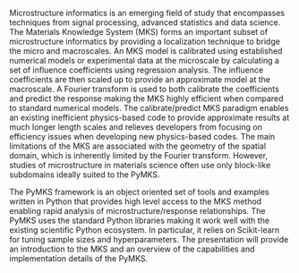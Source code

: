Microstructure informatics is an emerging field of study that
encompasses techniques from signal processing, advanced statistics and
data science. The Materials Knowledge System (MKS) forms an important
subset of microstructure informatics by providing a localization
technique to bridge the micro and macroscales. An MKS model is
calibrated using established numerical models or experimental data at
the microscale by calculating a set of influence coefficients using
regression analysis. The influence coefficients are then scaled up to
provide an approximate model at the macroscale. A Fourier transform is
used to both calibrate the coefficients and predict the response
making the MKS highly efficient when compared to standard numerical
models. The calibrate/predict MKS paradigm enables an existing
inefficient physics-based code to provide approximate results at much
longer length scales and relieves developers from focusing on
efficiency issues when developing new physics-based codes. The main
limitations of the MKS are associated with the geometry of the spatial
domain, which is inherently limited by the Fourier transform. However,
studies of microstructure in materials science often use only
block-like subdomains ideally suited to the PyMKS.

The PyMKS framework is an object oriented set of tools and examples
written in Python that provides high level access to the MKS method
enabling rapid analysis of microstructure/response relationships. The
PyMKS uses the standard Python libraries making it work well with the
existing scientific Python ecosystem. In particular, it relies on
Scikit-learn for tuning sample sizes and hyperparameters. The
presentation will provide an introduction to the MKS and an overview
of the capabilities and implementation details of the PyMKS.


